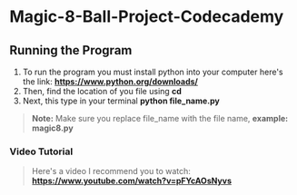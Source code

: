 # Magic-8-Ball-Project-Codecademy


## Running the Program

1. To run the program you must install python into your computer here's the link: **https://www.python.org/downloads/**
2. Then, find the location of you file using **cd**
3. Next, this type in your terminal **python file_name.py**

> **Note:** Make sure you replace file_name with the file name, **example: magic8.py**


### Video Tutorial

> Here's a video I recommend you to watch: **https://www.youtube.com/watch?v=pFYcAOsNyvs**

